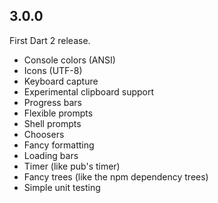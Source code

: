 ## 3.0.0

First Dart 2 release.

- Console colors (ANSI)
- Icons (UTF-8)
- Keyboard capture
- Experimental clipboard support
- Progress bars
- Flexible prompts
- Shell prompts
- Choosers
- Fancy formatting
- Loading bars
- Timer (like pub's timer)
- Fancy trees (like the npm dependency trees)
- Simple unit testing